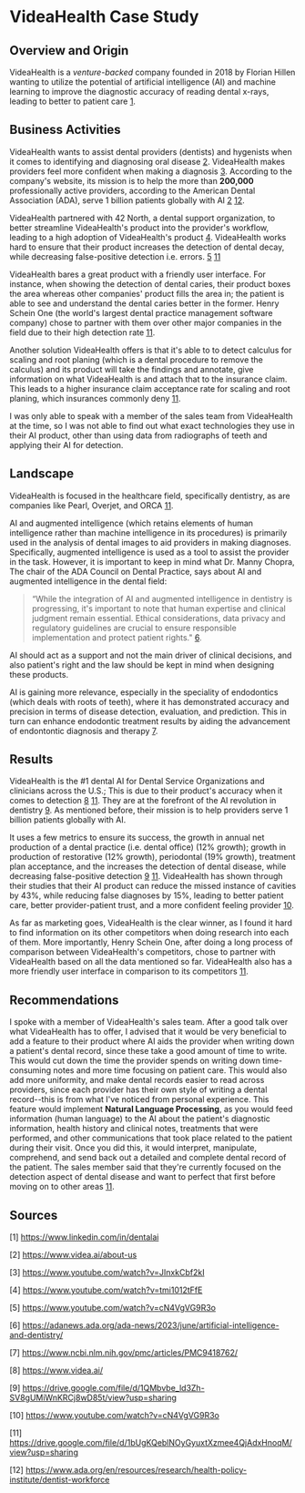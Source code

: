 # VideaHealth Case Study

## Overview and Origin

VideaHealth is a *venture-backed* company founded in 2018 by Florian Hillen wanting to utilize the potential of artificial intelligence (AI) and machine learning to improve the diagnostic accuracy of reading dental x-rays, leading to better to patient care [1](https://www.linkedin.com/in/dentalai).

## Business Activities

VideaHealth wants to assist dental providers (dentists) and hygenists when it comes to identifying and diagnosing oral disease [2](https://www.videa.ai/about-us). VideaHealth makes providers feel more confident when making a diagnosis [3](https://www.youtube.com/watch?v=JInxkCbf2kI). According to the company's website, its mission is to help the more than **200,000** professionally active providers, according to the American Dental Association (ADA), serve 1 billion patients globally with AI [2](https://www.videa.ai/about-us) [12](https://www.ada.org/en/resources/research/health-policy-institute/dentist-workforce).

VideaHealth partnered with 42 North, a dental support organization, to better streamline VideaHealth's product into the provider's workflow, leading to a high adoption of VideaHealth's product [4](https://www.youtube.com/watch?v=tmi1012tFfE). VideaHealth works hard to ensure that their product increases the detection of dental decay, while decreasing false-positive detection i.e. errors. [5](https://www.youtube.com/watch?v=cN4VgVG9R3o) [11](https://drive.google.com/file/d/1bUgKQeblNOyGyuxtXzmee4QjAdxHnoqM/view?usp=sharing)

VideaHealth bares a great product with a friendly user interface. For instance, when showing the detection of dental caries, their product boxes the area whereas other companies' product fills the area in; the patient is able to see and understand the dental caries better in the former. Henry Schein One (the world's largest dental practice management software company) chose to partner with them over other major companies in the field due to their high detection rate [11](https://drive.google.com/file/d/1bUgKQeblNOyGyuxtXzmee4QjAdxHnoqM/view?usp=sharing).

Another solution VideaHealth offers is that it's able to to detect calculus for scaling and root planing (which is a dental procedure to remove the calculus) and its product will take the findings and annotate, give information on what VideaHealth is and attach that to the insurance claim. This leads to a higher insurance claim acceptance rate for scaling and root planing, which insurances commonly deny [11](https://drive.google.com/file/d/1bUgKQeblNOyGyuxtXzmee4QjAdxHnoqM/view?usp=sharing).

I was only able to speak with a member of the sales team from VideaHealth at the time, so I was not able to find out what exact technologies they use in their AI product, other than using data from radiographs of teeth and applying their AI for detection.


## Landscape

VideaHealth is focused in the healthcare field, specifically dentistry, as are companies like Pearl, Overjet, and ORCA [11](https://drive.google.com/file/d/1bUgKQeblNOyGyuxtXzmee4QjAdxHnoqM/view?usp=sharing). 

AI and augmented intelligence (which retains elements of human intelligence rather than machine intelligence in its procedures) is primarily used in the analysis of dental images to aid providers in making diagnoses. Specifically, augmented intelligence is used as a tool to assist the provider in the task. However, it is important to keep in mind what Dr. Manny Chopra, The chair of the ADA Council on Dental Practice, says about AI and augmented intelligence in the dental field:

> “While the integration of AI and augmented intelligence in dentistry is progressing, it's important to note that human expertise and clinical judgment remain essential. Ethical considerations, data privacy and regulatory guidelines are crucial to ensure responsible implementation and protect patient rights." [6](https://adanews.ada.org/ada-news/2023/june/artificial-intelligence-and-dentistry/).

AI should act as a support and not the main driver of clinical decisions, and also patient's right and the law should be kept in mind when designing these products.

AI is gaining more relevance, especially in the speciality of endodontics (which deals with roots of teeth), where it has demonstrated accuracy and precision in terms of disease detection, evaluation, and prediction. This in turn can enhance endodontic treatment results by aiding the advancement of endontontic diagnosis and therapy [7](https://www.ncbi.nlm.nih.gov/pmc/articles/PMC9418762/).

## Results

VideaHealth is the #1 dental AI for Dental Service Organizations and clinicians across the U.S.; This is due to their product's accuracy when it comes to detection [8](https://www.videa.ai/) [11](https://drive.google.com/file/d/1bUgKQeblNOyGyuxtXzmee4QjAdxHnoqM/view?usp=sharing). They are at the forefront of the AI revolution in dentistry [9](https://drive.google.com/file/d/1QMbvbe_ld3Zh-SV8gUMiWnKRCj8wD85t/view?usp=sharing). As mentioned before, their mission is to help providers serve 1 billion patients globally with AI. 

It uses a few metrics to ensure its success, the growth in annual net production of a dental practice (i.e. dental office) (12% growth); growth in production of restorative (12% growth), periodontal (19% growth), treatment plan acceptance, and the increases the detection of dental disease, while decreasing false-positive detection [9](https://drive.google.com/file/d/1QMbvbe_ld3Zh-SV8gUMiWnKRCj8wD85t/view?usp=sharing) [11](https://drive.google.com/file/d/1bUgKQeblNOyGyuxtXzmee4QjAdxHnoqM/view?usp=sharing). VideaHealth has shown through their studies that their AI product can reduce the missed instance of cavities by 43%, while reducing false diagnoses by 15%, leading to better patient care, better provider-patient trust, and a more confident feeling provider [10](https://www.youtube.com/watch?v=cN4VgVG9R3o).

As far as marketing goes, VideaHealth is the clear winner, as I found it hard to find information on its other competitors when doing research into each of them. More importantly, Henry Schein One, after doing a long process of comparison between VideaHealth's competitors, chose to partner with VideaHealth based on all the data mentioned so far. VideaHealth also has a more friendly user interface in comparison to its competitors [11](https://drive.google.com/file/d/1bUgKQeblNOyGyuxtXzmee4QjAdxHnoqM/view?usp=sharing). 

## Recommendations

I spoke with a member of VideaHealth's sales team. After a good talk over what VideaHealth has to offer, I advised that it would be very beneficial to add a feature to their product where AI aids the provider when writing down a patient's dental record, since these take a good amount of time to write. This would cut down the time the provider spends on writing down time-consuming notes and more time focusing on patient care. This would also add more uniformity, and make dental records easier to read across providers, since each provider has their own style of writing a dental record--this is from what I've noticed from personal experience. This feature would implement **Natural Language Processing**, as you would feed information (human language) to the AI about the patient's diagnostic information, health history and clinical notes, treatments that were performed, and other communications that took place related to the patient during their visit. Once you did this, it would interpret, manipulate, comprehend, and send back out a detailed and complete dental record of the patient. The sales member said that they're currently focused on the detection aspect of dental disease and want to perfect that first before moving on to other areas [11](https://drive.google.com/file/d/1bUgKQeblNOyGyuxtXzmee4QjAdxHnoqM/view?usp=sharing).

## Sources

[1] https://www.linkedin.com/in/dentalai

[2] https://www.videa.ai/about-us

[3] https://www.youtube.com/watch?v=JInxkCbf2kI

[4] https://www.youtube.com/watch?v=tmi1012tFfE

[5] https://www.youtube.com/watch?v=cN4VgVG9R3o

[6] https://adanews.ada.org/ada-news/2023/june/artificial-intelligence-and-dentistry/

[7] https://www.ncbi.nlm.nih.gov/pmc/articles/PMC9418762/

[8] https://www.videa.ai/

[9] https://drive.google.com/file/d/1QMbvbe_ld3Zh-SV8gUMiWnKRCj8wD85t/view?usp=sharing

[10] https://www.youtube.com/watch?v=cN4VgVG9R3o

[11] https://drive.google.com/file/d/1bUgKQeblNOyGyuxtXzmee4QjAdxHnoqM/view?usp=sharing

[12] https://www.ada.org/en/resources/research/health-policy-institute/dentist-workforce
